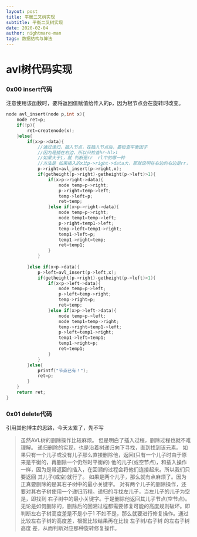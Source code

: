 ```yaml
---
layout: post
title: 平衡二叉树实现
subtitle: 平衡二叉树实现
date: 2020-02-04
author: nightmare-man
tags: 数据结构与算法
---
```

# 		avl树代码实现

### 0x00 insert代码

​	注意使用该函数时，要将返回值赋值给传入的p，因为根节点会在旋转时改变。

```c
node avl_insert(node p,int x){
	node ret=p;
	if(!p){
		ret=createnode(x);
	}else{
		if(x>p->data){
			//通过递归，插入节点，在插入节点后，要检查平衡因子 
			//因为是插在右边，所以只检查hr-hl>1 
			//如果大于1，就 判断是rr  rl中的哪一种 
			//方法是 如果插入的x比p->right->data大，那就说明在右边的右边是rr，否则rl； 
			p->right=avl_insert(p->right,x); 
			if(getheight(p->right)-getheight(p->left)>1){
				if(x>p->right->data){
					node temp=p->right;
					p->right=temp->left;
					temp->left=p; 
					ret=temp;
				}else if(x<p->right->data){
					node temp=p->right;
					node temp1=temp->left;
					p->right=temp1->left;
					temp->left=temp1->right;
					temp1->left=p;
					temp1->right=temp;	
					ret=temp1;
				}
			} 
			
		}else if(x<p->data){
			p->left=avl_insert(p->left,x);
			if(getheight(p->right)-getheight(p->left)>1){
				if(x<p->left->data){
					node temp=p->left;
					p->left=temp->right;
					temp->right=p; 
					ret=temp;
				}else if(x>p->left->data){
					node temp=p->left;
					node temp1=temp->right;
					temp->right=temp1->left;
					p->left=temp1->right;
					temp1->left=temp1;
					temp1->right=p;
					ret=temp1;
				}
			} 
		}else{
			printf("节点已有！");
			ret=p;
		}
	}
	return ret;
}
```



### 0x01 delete代码

引用其他博主的思路，今天太累了，先不写

> 虽然AVL树的删除操作比较麻烦。
>  但是明白了插入过程，删除过程也就不难理解。
>  递归删除的实现，也是沿着树递归向下寻找，直到找到该元素。
>  如果只有一个儿子或没有儿子那么直接删除他，返回(只有一个儿子时由于原来是平衡的，再删除一个仍然时平衡的)
>  他的儿子(或空节点)，和插入操作一样，因为是带返回的插入，在回溯的过程会将他们连接起来。所以我们只要返回
>  其儿子(或空)就行了。
>  如果是两个儿子，那么就有点麻烦了。因为正真要删除的是其右子树中的最小关键字。
>  对有两个儿子的删除操作，还要对其右子树使用一个递归历程。递归的寻找左儿子，当左儿子的儿子为空是，即找到
>  右子树中的最小关键字。于是删除他返回其儿子节点(空节点)。
>  无论是如何删除的，删除后的回溯过程都需要修复可能的高度规则破坏。即判断左右子树高度差是不是小于1
>  不如不是，那么就要进行修复操作。通过比较左右子树的高度差，根据比较结果再在比较 左子树/右子树 的左右子树高度
>  差，从而判断对应那种旋转修复操作。